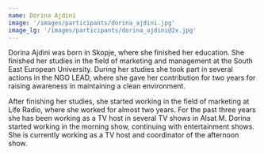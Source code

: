 ```yaml
---
name: Dorina Ajdini
image: '/images/participants/dorina_ajdini.jpg'
image_lg: '/images/participants/dorina_ajdini@2x.jpg'
---
```


Dorina Ajdini was born in Skopje, where she finished her education. She finished her studies in the field of marketing and management at the South East European University. During her studies she took part in several actions in the NGO LEAD, where she gave her contribution for two years for raising awareness in maintaining a clean environment.

After finishing her studies, she started working in the field of marketing at Life Radio, where she worked for almost two years. For the past three years she has been working as a TV host in several TV shows in Alsat M. Dorina started working in the morning show, continuing with entertainment shows. She is currently working as a TV host and coordinator of the afternoon show.